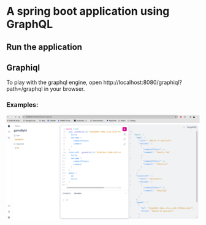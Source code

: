 # A spring boot application using GraphQL

## Run the application


## Graphiql 
To play with the graphql engine, open http://localhost:8080/graphiql?path=/graphql in your browser.

### Examples:
![missing image](./docs/graphiql.png)